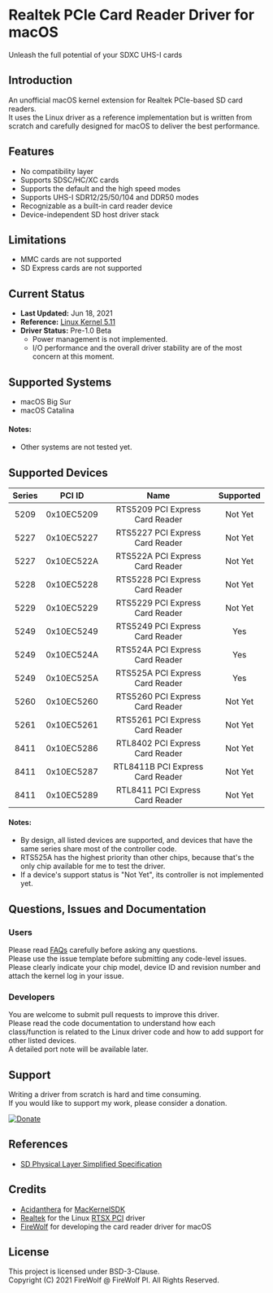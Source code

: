#  Realtek PCIe Card Reader Driver for macOS
Unleash the full potential of your SDXC UHS-I cards

## Introduction

An unofficial macOS kernel extension for Realtek PCIe-based SD card readers.  
It uses the Linux driver as a reference implementation but is written from scratch and carefully designed for macOS to deliver the best performance.

## Features
- No compatibility layer
- Supports SDSC/HC/XC cards
- Supports the default and the high speed modes
- Supports UHS-I SDR12/25/50/104 and DDR50 modes
- Recognizable as a built-in card reader device
- Device-independent SD host driver stack

## Limitations
- MMC cards are not supported
- SD Express cards are not supported

## Current Status
- **Last Updated:** Jun 18, 2021
- **Reference:** [Linux Kernel 5.11](https://cdn.kernel.org/pub/linux/kernel/v5.x/linux-5.11.tar.xz)
- **Driver Status:** Pre-1.0 Beta
    - Power management is not implemented.
    - I/O performance and the overall driver stability are of the most concern at this moment.

## Supported Systems
- macOS Big Sur  
- macOS Catalina  

#### Notes:
- Other systems are not tested yet.

## Supported Devices
| Series |   PCI ID   |               Name               | Supported |
|:------:|:----------:|:--------------------------------:|:---------:|
|  5209  | 0x10EC5209 |  RTS5209 PCI Express Card Reader |  Not Yet  |
|  5227  | 0x10EC5227 |  RTS5227 PCI Express Card Reader |  Not Yet  |
|  5227  | 0x10EC522A |  RTS522A PCI Express Card Reader |  Not Yet  |
|  5228  | 0x10EC5228 |  RTS5228 PCI Express Card Reader |  Not Yet  |
|  5229  | 0x10EC5229 |  RTS5229 PCI Express Card Reader |  Not Yet  |
|  5249  | 0x10EC5249 |  RTS5249 PCI Express Card Reader |    Yes    |
|  5249  | 0x10EC524A |  RTS524A PCI Express Card Reader |    Yes    |
|  5249  | 0x10EC525A |  RTS525A PCI Express Card Reader |    Yes    |
|  5260  | 0x10EC5260 |  RTS5260 PCI Express Card Reader |  Not Yet  |
|  5261  | 0x10EC5261 |  RTS5261 PCI Express Card Reader |  Not Yet  |
|  8411  | 0x10EC5286 |  RTL8402 PCI Express Card Reader |  Not Yet  |
|  8411  | 0x10EC5287 | RTL8411B PCI Express Card Reader |  Not Yet  |
|  8411  | 0x10EC5289 |  RTL8411 PCI Express Card Reader |  Not Yet  |

#### Notes:
- By design, all listed devices are supported, and devices that have the same series share most of the controller code.
- RTS525A has the highest priority than other chips, because that's the only chip available for me to test the driver.
- If a device's support status is "Not Yet", its controller is not implemented yet.

## Questions, Issues and Documentation

### Users
Please read [FAQs](Docs/FAQ.md) carefully before asking any questions.  
Please use the issue template before submitting any code-level issues.
Please clearly indicate your chip model, device ID and revision number and attach the kernel log in your issue.

### Developers
You are welcome to submit pull requests to improve this driver.  
Please read the code documentation to understand how each class/function is related to the Linux driver code and how to add support for other listed devices.  
A detailed port note will be available later.

## Support
Writing a driver from scratch is hard and time consuming.  
If you would like to support my work, please consider a donation.  

[![Donate](https://img.shields.io/badge/Donate-PayPal-green.svg)](https://www.paypal.com/donate/?business=M6AHXMUVSZQTS&no_recurring=0&item_name=Support+Realtek+PCIe+card+deader+driver+for+macOS&currency_code=USD)


## References
- [SD Physical Layer Simplified Specification](https://www.sdcard.org/downloads/pls/)

## Credits
- [Acidanthera](https://github.com/acidanthera) for [MacKernelSDK](https://github.com/acidanthera/MacKernelSDK)
- [Realtek](https://www.realtek.com/) for the Linux [RTSX PCI](https://github.com/torvalds/linux/tree/master/drivers/misc/cardreader) driver
- [FireWolf](https://github.com/0xFireWolf) for developing the card reader driver for macOS

## License
This project is licensed under BSD-3-Clause.  
Copyright (C) 2021 FireWolf @ FireWolf Pl. All Rights Reserved.
